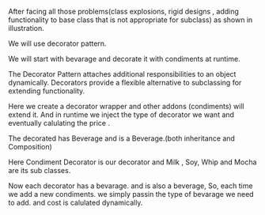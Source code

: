 After facing all those problems(class explosions, rigid designs , adding functionality to base class that is not appropriate
for subclass) as shown in illustration.

We will use decorator pattern.

We will start with bevarage and decorate it with condiments at runtime.

The Decorator Pattern attaches additional
responsibilities to an object dynamically.
Decorators provide a flexible alternative to
subclassing for extending functionality.

Here we create a decorator wrapper  and other addons (condiments) will extend it.
 And in runtime we inject the type of decorator we want and eventually calulating the price .

 The decorated has Beverage and is a Beverage.(both inheritance and Composition)


Here Condiment Decorator is our decorator  and Milk , Soy, Whip and Mocha are its sub classes.

Now each decorator has a bevarage. and is also a beverage, So, each time we add a new condiments. we simply passin
the type of bevarage we need to add. and cost is calulated dynamically.
